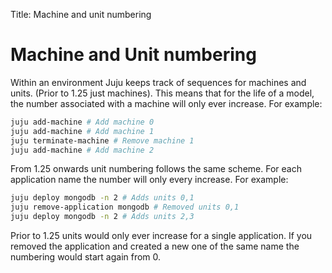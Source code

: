 Title: Machine and unit numbering  

# Machine and Unit numbering

Within an environment Juju keeps track of sequences for machines and units.
(Prior to 1.25 just machines). This means that for the life of a model,
the number associated with a machine will only ever increase. For example:

```bash
juju add-machine # Add machine 0
juju add-machine # Add machine 1
juju terminate-machine # Remove machine 1
juju add-machine # Add machine 2
```

From 1.25 onwards unit numbering follows the same scheme. For each application 
name the number will only every increase. For example:
```bash
juju deploy mongodb -n 2 # Adds units 0,1
juju remove-application mongodb # Removed units 0,1
juju deploy mongodb -n 2 # Adds units 2,3
```

Prior to 1.25 units would only ever increase for a single application. If you
removed the application and created a new one of the same name the numbering
would start again from 0.
